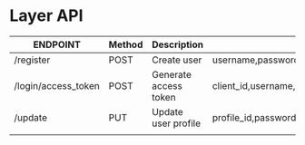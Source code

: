 
# Layer API

| ENDPOINT    		   | Method		| Description    	     | Parameters			 				  							 |
| ---------------------|------------|------------------------| ------------------------------------------------------------------|
| /register   		   | 	POST	|Create user		     | username,password,firstname,lastname,birthday,email,phone_number  |
| /login/access_token  | 	POST	|Generate access token   | client_id,username,password,grant_type(password)	 			     |
| /update  			   | 	PUT		|Update user profile	 | profile_id,password,firstname,lastname,birthday,email,phone_number|
|					   |			|	             		 |										                             |
